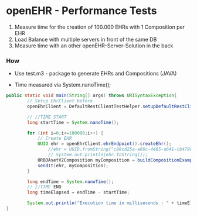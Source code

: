 # openEHR - Performance Tests

1. Measure time for the creation of 100.000 EHRs with 1 Composition per EHR
2. Load Balance with multiple servers in front of the same DB 
3. Measure time with an other openEHR-Server-Solution in the back

### How

- Use test.m3 - package to generate EHRs and Compositions (JAVA)

- Time measured via System.nanoTime();

```Java
public static void main(String[] args) throws URISyntaxException{
        // Setup EhrClient before
        openEhrClient = DefaultRestClientTestHelper.setupDefaultRestClient();

        // //TIME START
        long startTime = System.nanoTime();

        for (int i=0;i<=100000;i++) {
            // Create EHR
            UUID ehr = openEhrClient.ehrEndpoint().createEhr();
                //ehr = UUID.fromString("c98cd25a-a66c-4485-a641-cb4790e4c2a9");
                // System.out.println(ehr.toString());
            ORBDAsetV2Composition myComposition = buildCompositionExample();
            sendIt(ehr, myComposition);
        }

        long endTime = System.nanoTime();
        // //TIME END
        long timeElapsed = endTime - startTime;

        System.out.println("Execution time in milliseconds : " + timeElapsed / 1000000);
}
```


